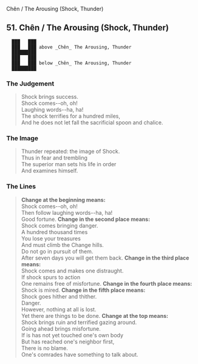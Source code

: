 Chên / The Arousing (Shock, Thunder)
## 51. Chên / The Arousing (Shock, Thunder)
      ███   ███
      ███   ███ above _Chên_ The Arousing, Thunder  
      █████████
      ███   ███
      ███   ███ below _Chên_ The Arousing, Thunder  
      █████████
### The Judgement
> Shock brings success.  
 Shock comes--oh, oh!  
 Laughing words--ha, ha!  
 The shock terrifies for a hundred miles,  
 And he does not let fall the sacrificial spoon and chalice.
### The Image
> Thunder repeated: the image of Shock.  
 Thus in fear and trembling  
 The superior man sets his life in order  
 And examines himself.
### The Lines

 > **Change at the beginning means:**  
 Shock comes--oh, oh!  
 Then follow laughing words--ha, ha!  
 Good fortune.
 > **Change in the second place means:**  
 Shock comes bringing danger.  
 A hundred thousand times  
 You lose your treasures  
 And must climb the Change hills.  
 Do not go in pursuit of them.  
 After seven days you will get them back.
 > **Change in the third place means:**  
 Shock comes and makes one distraught.  
 If shock spurs to action  
 One remains free of misfortune.
 > **Change in the fourth place means:**  
 Shock is mired.
 > **Change in the fifth place means:**  
 Shock goes hither and thither.  
 Danger.  
 However, nothing at all is lost.  
 Yet there are things to be done.
 > **Change at the top means:**  
 Shock brings ruin and terrified gazing around.  
 Going ahead brings misfortune.  
 If is has not yet touched one's own body  
 But has reached one's neighbor first,  
 There is no blame.  
 One's comrades have something to talk about.



